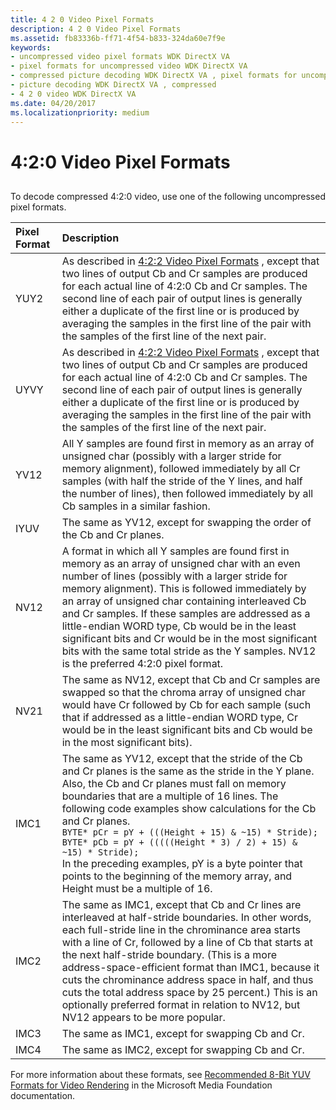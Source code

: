 ```yaml
---
title: 4 2 0 Video Pixel Formats
description: 4 2 0 Video Pixel Formats
ms.assetid: fb83336b-ff71-4f54-b833-324da60e7f9e
keywords:
- uncompressed video pixel formats WDK DirectX VA
- pixel formats for uncompressed video WDK DirectX VA
- compressed picture decoding WDK DirectX VA , pixel formats for uncompressed video
- picture decoding WDK DirectX VA , compressed
- 4 2 0 video WDK DirectX VA
ms.date: 04/20/2017
ms.localizationpriority: medium
---
```


# 4:2:0 Video Pixel Formats


## <span id="ddk_4_2_0_video_pixel_formats_gg"></span><span id="DDK_4_2_0_VIDEO_PIXEL_FORMATS_GG"></span>


To decode compressed 4:2:0 video, use one of the following uncompressed pixel formats.

| **Pixel Format** | **Description** | 
|:--|:--|
| YUY2 | As described in [4:2:2 Video Pixel Formats](vscode-resource://c:/drivers/drivers/windows-driver-docs-pr/display/4-2-2-video-pixel-formats.md) , except that two lines of output Cb and Cr samples are produced for each actual line of 4:2:0 Cb and Cr samples. The second line of each pair of output lines is generally either a duplicate of the first line or is produced by averaging the samples in the first line of the pair with the samples of the first line of the next pair. | 
| UYVY | As described in [4:2:2 Video Pixel Formats](vscode-resource://c:/drivers/drivers/windows-driver-docs-pr/display/4-2-2-video-pixel-formats.md) , except that two lines of output Cb and Cr samples are produced for each actual line of 4:2:0 Cb and Cr samples. The second line of each pair of output lines is generally either a duplicate of the first line or is produced by averaging the samples in the first line of the pair with the samples of the first line of the next pair. | 
| YV12 | All Y samples are found first in memory as an array of unsigned char (possibly with a larger stride for memory alignment), followed immediately by all Cr samples (with half the stride of the Y lines, and half the number of lines), then followed immediately by all Cb samples in a similar fashion. | 
| IYUV | The same as YV12, except for swapping the order of the Cb and Cr planes. | 
| NV12 | A format in which all Y samples are found first in memory as an array of unsigned char with an even number of lines (possibly with a larger stride for memory alignment). This is followed immediately by an array of unsigned char containing interleaved Cb and Cr samples. If these samples are addressed as a little-endian WORD type, Cb would be in the least significant bits and Cr would be in the most significant bits with the same total stride as the Y samples. NV12 is the preferred 4:2:0 pixel format. | 
| NV21 | The same as NV12, except that Cb and Cr samples are swapped so that the chroma array of unsigned char would have Cr followed by Cb for each sample (such that if addressed as a little-endian WORD type, Cr would be in the least significant bits and Cb would be in the most significant bits). | 
| IMC1 | The same as YV12, except that the stride of the Cb and Cr planes is the same as the stride in the Y plane. Also, the Cb and Cr planes must fall on memory boundaries that are a multiple of 16 lines. The following code examples show calculations for the Cb and Cr planes.<br/>`BYTE* pCr = pY + (((Height + 15) & ~15) * Stride);`<br/>`BYTE* pCb = pY + (((((Height * 3) / 2) + 15) & ~15) * Stride);`<br/>In the preceding examples, pY is a byte pointer that points to the beginning of the memory array, and Height must be a multiple of 16. | 
| IMC2 | The same as IMC1, except that Cb and Cr lines are interleaved at half-stride boundaries. In other words, each full-stride line in the chrominance area starts with a line of Cr, followed by a line of Cb that starts at the next half-stride boundary. (This is a more address-space-efficient format than IMC1, because it cuts the chrominance address space in half, and thus cuts the total address space by 25 percent.) This is an optionally preferred format in relation to NV12, but NV12 appears to be more popular. | 
| IMC3 | The same as IMC1, except for swapping Cb and Cr. | 
| IMC4 | The same as IMC2, except for swapping Cb and Cr. | 

For more information about these formats, see [Recommended 8-Bit YUV Formats for Video Rendering](https://docs.microsoft.com/windows/desktop/medfound/recommended-8-bit-yuv-formats-for-video-rendering) in the Microsoft Media Foundation documentation.
